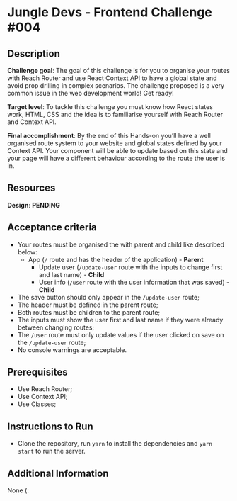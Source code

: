 # Jungle Devs - Frontend Challenge #004

  ## Description
  **Challenge goal**: The goal of this challenge is for you to organise your routes with Reach Router and use React Context API to have a global state and avoid prop drilling in complex scenarios. The challenge proposed is a very common issue in the web development world! Get ready!
  
  **Target level**: To tackle this challenge you must know how React states work, HTML, CSS and the idea is to familiarise yourself with Reach Router and Context API.
  
  **Final accomplishment**: By the end of this Hands-on you’ll have a well organised route system to your website and global states defined by your Context API. Your component will be able to update based on this state and your page will have a different behaviour according to the route the user is in.
  
  
  ## Resources
  **Design**: **PENDING**
  
  
  ## Acceptance criteria
  * Your routes must be organised the with parent and child like described below:
    * App (`/` route and has the header of the application) - **Parent**
      * Update user (`/update-user` route with the inputs to change first and last name) - **Child**
      * User info (`/user` route with the user information that was saved) - **Child**
  * The save button should only appear in the `/update-user` route;
  * The header must be defined in the parent route;
  * Both routes must be children to the parent route;
  * The inputs must show the user first and last name if they were already between changing routes;
  * The `/user` route must only update values if the user clicked on save on the `/update-user` route;
  * No console warnings are acceptable.
  
## Prerequisites
  * Use Reach Router;
  * Use Context API;
  * Use Classes;
  
## Instructions to Run
  * Clone the repository, run `yarn` to install the dependencies and `yarn start` to run the server.
  
## Additional Information
  None (:
